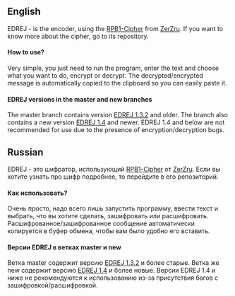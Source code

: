## English

EDREJ - is the encoder, using the [RPB1-Cipher](https://github.com/ZerZru/RPB1-cipher) from [ZerZru](https://github.com/ZerZru).
If you want to know more about the cipher, go to its repository.
#### How to use?
Very simple, you just need to run the program, enter the text and choose what you want to do, encrypt or decrypt. 
The decrypted/encrypted message is automatically copied to the clipboard so you can easily paste it.
#### EDREJ versions in the master and new branches
The master branch contains version [EDREJ 1.3.2](https://github.com/Net2Fox/EDREJ/releases/tag/v1.3.2) and older. The branch also contains a new version [EDREJ 1.4](https://github.com/Net2Fox/EDREJ/releases/tag/v1.4) and newer. EDREJ 1.4 and below are not recommended for use due to the presence of encryption/decryption bugs.

## Russian

EDREJ - это шифратор, использующий [RPB1-Cipher](https://github.com/ZerZru/RPB1-cipher) от [ZerZru](https://github.com/ZerZru).
Если вы хотите узнать про шифр подробнее, то перейдите в его репозиторий. 
#### Как использовать?
Очень просто, надо всего лишь запустить программу, ввести текст и выбрать, что вы хотите сделать, зашифровать или расшифровать. 
Расшифрованное/зашифрованное сообщение автоматически копируется в буфер обмена, чтобы вам было удобно его вставить.
#### Версии EDREJ в ветках master и new
Ветка master содержит версию [EDREJ 1.3.2](https://github.com/Net2Fox/EDREJ/releases/tag/v1.3.2) и более старые. Ветка же new содержит версию [EDREJ 1.4](https://github.com/Net2Fox/EDREJ/releases/tag/v1.4) и более новые. Версии EDREJ 1.4 и ниже не рекомендуются к использованию из-за присутствия багов с зашифровкой/расшифровкой. 
